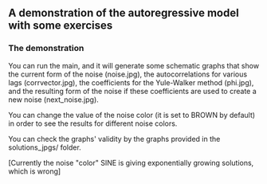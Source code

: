 ## A demonstration of the autoregressive model with some exercises

### The demonstration

You can run the main, and it will generate some schematic graphs that show the current form of the noise (noise.jpg), the autocorrelations for various lags (corrvector.jpg), the coefficients for the Yule-Walker method (phi.jpg), and the resulting form of the noise if these coefficients are used to create a new noise (next_noise.jpg).

You can change the value of the noise color (it is set to BROWN by default) in order to see the results for different noise colors.

You can check the graphs' validity by the graphs provided in the solutions_jpgs/ folder.

[Currently the noise "color" SINE is giving exponentially growing solutions, which is wrong]